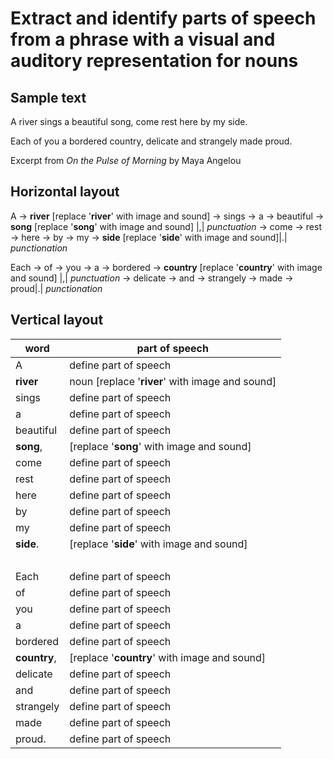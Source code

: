 # Extract and identify parts of speech from a phrase with a visual and auditory representation for nouns #

## Sample text ##

A river sings a beautiful song, come rest here by my side.

Each of you a bordered country, delicate and strangely made proud.

Excerpt from *On the Pulse of Morning* by Maya Angelou

## Horizontal layout ##

A -> **river** [replace '**river**' with image and sound] -> sings -> a -> beautiful -> **song** [replace '**song**' with image and sound] |,| *punctuation* -> come -> rest -> here -> by -> my -> **side** [replace '**side**' with image and sound]|.| *punctionation*

Each -> of -> you -> a -> bordered -> **country** [replace '**country**' with image and sound] |,| *punctuation* -> delicate -> and -> strangely -> made -> proud|.| *punctionation*


## Vertical layout ##

word | part of speech
-------- | ------
A | define part of speech 
**river** | noun [replace '**river**' with image and sound]
sings | define part of speech
a | define part of speech
beautiful | define part of speech
**song**, | [replace '**song**' with image and sound]
come | define part of speech 
rest | define part of speech 
here | define part of speech
by | define part of speech
my | define part of speech
**side**. | [replace '**side**' with image and sound] 
&nbsp; | &nbsp;
Each | define part of speech
of | define part of speech
you | define part of speech
a | define part of speech
bordered | define part of speech
**country**, | [replace '**country**' with image and sound]
delicate | define part of speech
and | define part of speech
strangely | define part of speech
made | define part of speech
proud. | define part of speech

